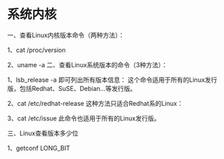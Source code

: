 # 系统内核
一、查看Linux内核版本命令（两种方法）：

1、cat /proc/version

2、uname -a
二、查看Linux系统版本的命令（3种方法）：

1、lsb_release -a
即可列出所有版本信息：
这个命令适用于所有的Linux发行版，包括Redhat、SuSE、Debian…等发行版。

2、cat /etc/redhat-release
这种方法只适合Redhat系的Linux：

3、cat /etc/issue
此命令也适用于所有的Linux发行版。

三、Linux查看版本多少位

1、getconf LONG_BIT